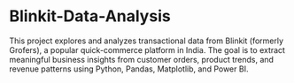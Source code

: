 # Blinkit-Data-Analysis
This project explores and analyzes transactional data from Blinkit (formerly Grofers), a popular quick-commerce platform in India. The goal is to extract meaningful business insights from customer orders, product trends, and revenue patterns using Python, Pandas, Matplotlib, and Power BI.
